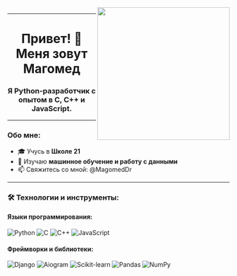 

<img align="right" src="https://media4.giphy.com/media/v1.Y2lkPTc5MGI3NjExODVvZ2Z1YWh5bmxodjZvcXNwdDZtcXRwa3Ryc2Fvbm56d3RrbHY2NiZlcD12MV9pbnRlcm5hbF9naWZfYnlfaWQmY3Q9Zw/CuuSHzuc0O166MRfjt/giphy.gif" width="300"/>

---

<h1 align="center">Привет! 👋 Меня зовут Магомед</h1>
<h3 align="center">Я Python-разработчик с опытом в C, C++ и JavaScript.</h3>

---

### Обо мне:
- 🎓 Учусь в **Школе 21**  
- 🌱 Изучаю **машинное обучение и работу с данными**
- 📫 Свяжитесь со мной: @MagomedDr

---

### 🛠️ Технологии и инструменты:

#### **Языки программирования:**
![Python](https://img.shields.io/badge/Python-%233776AB.svg?style=flat-square&logo=python&logoColor=white)
![C](https://img.shields.io/badge/C-%23A8B9CC.svg?style=flat-square&logo=c&logoColor=white)
![C++](https://img.shields.io/badge/C++-%2300599C.svg?style=flat-square&logo=cplusplus&logoColor=white)
![JavaScript](https://img.shields.io/badge/JavaScript-%23F7DF1E.svg?style=flat-square&logo=javascript&logoColor=black)

#### **Фреймворки и библиотеки:**
![Django](https://img.shields.io/badge/Django-%23092E20.svg?style=flat-square&logo=django&logoColor=white)
![Aiogram](https://img.shields.io/badge/Aiogram-%23008FFF.svg?style=flat-square&logo=telegram&logoColor=white)
![Scikit-learn](https://img.shields.io/badge/Scikit--learn-%23F7931E.svg?style=flat-square&logo=scikit-learn&logoColor=black)
![Pandas](https://img.shields.io/badge/Pandas-%23150458.svg?style=flat-square&logo=pandas&logoColor=white)
![NumPy](https://img.shields.io/badge/NumPy-%23013243.svg?style=flat-square&logo=numpy&logoColor=white)
